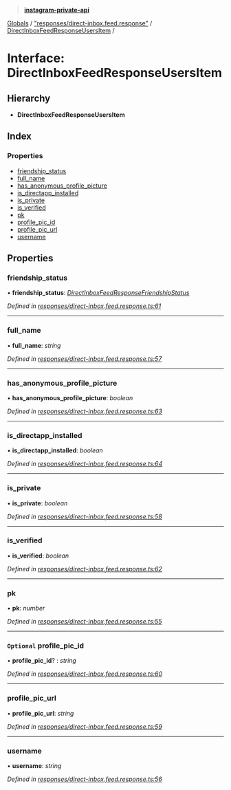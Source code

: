 > **[instagram-private-api](../README.md)**

[Globals](../README.md) / ["responses/direct-inbox.feed.response"](../modules/_responses_direct_inbox_feed_response_.md) / [DirectInboxFeedResponseUsersItem](_responses_direct_inbox_feed_response_.directinboxfeedresponseusersitem.md) /

# Interface: DirectInboxFeedResponseUsersItem

## Hierarchy

* **DirectInboxFeedResponseUsersItem**

## Index

### Properties

* [friendship_status](_responses_direct_inbox_feed_response_.directinboxfeedresponseusersitem.md#friendship_status)
* [full_name](_responses_direct_inbox_feed_response_.directinboxfeedresponseusersitem.md#full_name)
* [has_anonymous_profile_picture](_responses_direct_inbox_feed_response_.directinboxfeedresponseusersitem.md#has_anonymous_profile_picture)
* [is_directapp_installed](_responses_direct_inbox_feed_response_.directinboxfeedresponseusersitem.md#is_directapp_installed)
* [is_private](_responses_direct_inbox_feed_response_.directinboxfeedresponseusersitem.md#is_private)
* [is_verified](_responses_direct_inbox_feed_response_.directinboxfeedresponseusersitem.md#is_verified)
* [pk](_responses_direct_inbox_feed_response_.directinboxfeedresponseusersitem.md#pk)
* [profile_pic_id](_responses_direct_inbox_feed_response_.directinboxfeedresponseusersitem.md#optional-profile_pic_id)
* [profile_pic_url](_responses_direct_inbox_feed_response_.directinboxfeedresponseusersitem.md#profile_pic_url)
* [username](_responses_direct_inbox_feed_response_.directinboxfeedresponseusersitem.md#username)

## Properties

###  friendship_status

• **friendship_status**: *[DirectInboxFeedResponseFriendshipStatus](_responses_direct_inbox_feed_response_.directinboxfeedresponsefriendshipstatus.md)*

*Defined in [responses/direct-inbox.feed.response.ts:61](https://github.com/dilame/instagram-private-api/blob/173bc62/src/responses/direct-inbox.feed.response.ts#L61)*

___

###  full_name

• **full_name**: *string*

*Defined in [responses/direct-inbox.feed.response.ts:57](https://github.com/dilame/instagram-private-api/blob/173bc62/src/responses/direct-inbox.feed.response.ts#L57)*

___

###  has_anonymous_profile_picture

• **has_anonymous_profile_picture**: *boolean*

*Defined in [responses/direct-inbox.feed.response.ts:63](https://github.com/dilame/instagram-private-api/blob/173bc62/src/responses/direct-inbox.feed.response.ts#L63)*

___

###  is_directapp_installed

• **is_directapp_installed**: *boolean*

*Defined in [responses/direct-inbox.feed.response.ts:64](https://github.com/dilame/instagram-private-api/blob/173bc62/src/responses/direct-inbox.feed.response.ts#L64)*

___

###  is_private

• **is_private**: *boolean*

*Defined in [responses/direct-inbox.feed.response.ts:58](https://github.com/dilame/instagram-private-api/blob/173bc62/src/responses/direct-inbox.feed.response.ts#L58)*

___

###  is_verified

• **is_verified**: *boolean*

*Defined in [responses/direct-inbox.feed.response.ts:62](https://github.com/dilame/instagram-private-api/blob/173bc62/src/responses/direct-inbox.feed.response.ts#L62)*

___

###  pk

• **pk**: *number*

*Defined in [responses/direct-inbox.feed.response.ts:55](https://github.com/dilame/instagram-private-api/blob/173bc62/src/responses/direct-inbox.feed.response.ts#L55)*

___

### `Optional` profile_pic_id

• **profile_pic_id**? : *string*

*Defined in [responses/direct-inbox.feed.response.ts:60](https://github.com/dilame/instagram-private-api/blob/173bc62/src/responses/direct-inbox.feed.response.ts#L60)*

___

###  profile_pic_url

• **profile_pic_url**: *string*

*Defined in [responses/direct-inbox.feed.response.ts:59](https://github.com/dilame/instagram-private-api/blob/173bc62/src/responses/direct-inbox.feed.response.ts#L59)*

___

###  username

• **username**: *string*

*Defined in [responses/direct-inbox.feed.response.ts:56](https://github.com/dilame/instagram-private-api/blob/173bc62/src/responses/direct-inbox.feed.response.ts#L56)*